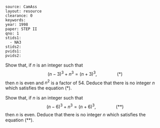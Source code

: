 ````
source: CamAss
layout: resource
clearance: 0
keywords: 
year: 1998
paper: STEP II
qno: 1
stids1:
  - NA3
stids2:
pvids1:
pvids2:

````
Show that, if $n$ is an integer such that $$(n-3)^3+n^3=(n+3)^3,\qquad\qquad(\ast)$$ then $n$ is even and $n^2$ is a factor of $54$. Deduce that there is no integer $n$ which satisfies the equation $(\ast)$.

Show that, if $n$ is an integer such that $$(n-6)^3+n^3=(n+6)^3,\qquad\qquad(\ast\ast)$$ then $n$ is even. Deduce that there is no integer $n$ which satisfies the equation $(\ast\ast)$.
